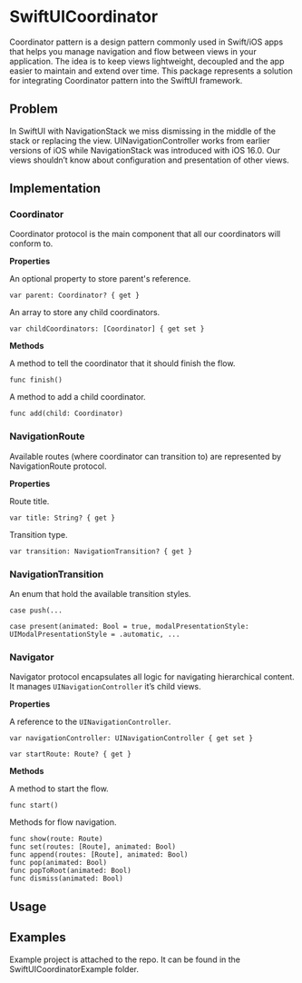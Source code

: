 # SwiftUICoordinator

Coordinator pattern is a design pattern commonly used in Swift/iOS apps that helps you manage navigation and flow between views in your application.
The idea is to keep views lightweight, decoupled and the app easier to maintain and extend over time.
This package represents a solution for integrating Coordinator pattern into the SwiftUI framework.

## Problem

In SwiftUI with NavigationStack we miss dismissing in the middle of the stack or replacing the view.
UINavigationController works from earlier versions of iOS while NavigationStack was introduced with iOS 16.0.
Our views shouldn’t know about configuration and presentation of other views.

## Implementation

### Coordinator

Coordinator protocol is the main component that all our coordinators will conform to.

**Properties**

An optional property to store parent's reference.

`var parent: Coordinator? { get }`
 
An array to store any child coordinators.

`var childCoordinators: [Coordinator] { get set }`

**Methods**

A method to tell the coordinator that it should finish the flow.

`func finish()`

A method to add a child coordinator.

`func add(child: Coordinator)`

### NavigationRoute

Available routes (where coordinator can transition to) are represented by NavigationRoute protocol.

**Properties**

Route title.

`var title: String? { get }`

Transition type.

`var transition: NavigationTransition? { get }`

### NavigationTransition

An enum that hold the available transition styles.

`case push(...`

`case present(animated: Bool = true, modalPresentationStyle: UIModalPresentationStyle = .automatic, ...`

### Navigator

Navigator protocol encapsulates all logic for navigating hierarchical content. It manages `UINavigationController`
it’s child views.

**Properties**

A reference to the `UINavigationController`.

`var navigationController: UINavigationController { get set }`

`var startRoute: Route? { get }`

**Methods**

A method to start the flow.

`func start()`

Methods for flow navigation.

```
func show(route: Route)
func set(routes: [Route], animated: Bool)
func append(routes: [Route], animated: Bool)
func pop(animated: Bool)
func popToRoot(animated: Bool)
func dismiss(animated: Bool)
```

## Usage

## Examples

Example project is attached to the repo. It can be found in the SwiftUICoordinatorExample folder.
